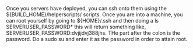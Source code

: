 Once you servers have deployed, you can ssh onto them using the ${BUILD_HOME}/helperscripts/ scripts. Once you are into a machine, you can root yourself by going to ${HOME}/.ssh and then doing a ls SERVERUSER_PASSWORD* this will return something like, SERVERUSER_PASSWORD:dvjijdvj388jhs. THe part after the colon is the password. Do a sudo su and enter it as the password in order to attain root. 

